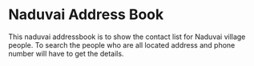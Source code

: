 Naduvai Address Book
====================
This naduvai addressbook is to show the contact list for Naduvai village people. To search the people who are all located address and phone number will have to get the details.